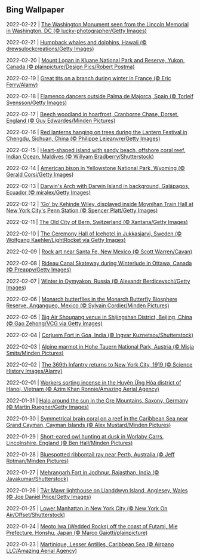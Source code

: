 ## Bing Wallpaper
2022-02-22 | [The Washington Monument seen from the Lincoln Memorial in Washington, DC (© lucky-photographer/Getty Images)](./wallpaper/2022-02-22.jpg) 

2022-02-21 | [Humpback whales and dolphins, Hawaii (© drewsulockcreations/Getty Images)](./wallpaper/2022-02-21.jpg) 

2022-02-20 | [Mount Logan in Kluane National Park and Reserve, Yukon, Canada (© plainpicture/Design Pics/Robert Postma)](./wallpaper/2022-02-20.jpg) 

2022-02-19 | [Great tits on a branch during winter in France (© Eric Ferry/Alamy)](./wallpaper/2022-02-19.jpg) 

2022-02-18 | [Flamenco dancers outside Palma de Majorca, Spain (© Torleif Svensson/Getty Images)](./wallpaper/2022-02-18.jpg) 

2022-02-17 | [Beech woodland in hoarfrost, Cranborne Chase, Dorset, England (© Guy Edwardes/Minden Pictures)](./wallpaper/2022-02-17.jpg) 

2022-02-16 | [Red lanterns hanging on trees during the Lantern Festival in Chengdu, Sichuan, China (© Philippe Lejeanvre/Getty Images)](./wallpaper/2022-02-16.jpg) 

2022-02-15 | [Heart-shaped island with sandy beach, offshore coral reef, Indian Ocean, Maldives (© Willyam Bradberry/Shutterstock)](./wallpaper/2022-02-15.jpg) 

2022-02-14 | [American bison in Yellowstone National Park, Wyoming (© Gerald Corsi/Getty Images)](./wallpaper/2022-02-14.jpg) 

2022-02-13 | [Darwin's Arch with Darwin Island in background, Galápagos, Ecuador (© miralex/Getty Images)](./wallpaper/2022-02-13.jpg) 

2022-02-12 | ['Go' by Kehinde Wiley, displayed inside Moynihan Train Hall at New York City's Penn Station (© Spencer Platt/Getty Images)](./wallpaper/2022-02-12.jpg) 

2022-02-11 | [The Old City of Bern, Switzerland (© Xantana/Getty Images)](./wallpaper/2022-02-11.jpg) 

2022-02-10 | [The Ceremony Hall of Icehotel in Jukkasjarvi, Sweden (© Wolfgang Kaehler/LightRocket via Getty Images)](./wallpaper/2022-02-10.jpg) 

2022-02-09 | [Rock art near Santa Fe, New Mexico (© Scott Warren/Cavan)](./wallpaper/2022-02-09.jpg) 

2022-02-08 | [Rideau Canal Skateway during Winterlude in Ottawa, Canada (© Preappy/Getty Images)](./wallpaper/2022-02-08.jpg) 

2022-02-07 | [Winter in Oymyakon, Russia (© Alexandr Berdicevschi/Getty Images)](./wallpaper/2022-02-07.jpg) 

2022-02-06 | [Monarch butterflies in the Monarch Butterfly Biosphere Reserve, Angangueo, Mexico (© Sylvain Cordier/Minden Pictures)](./wallpaper/2022-02-06.jpg) 

2022-02-05 | [Big Air Shougang venue in Shijingshan District, Beijing, China (© Gao Zehong/VCG via Getty Images)](./wallpaper/2022-02-05.jpg) 

2022-02-04 | [Corjuem Fort in Goa, India (© Ingvar Kuznetsov/Shutterstock)](./wallpaper/2022-02-04.jpg) 

2022-02-03 | [Alpine marmot in Hohe Tauern National Park, Austria (© Misja Smits/Minden Pictures)](./wallpaper/2022-02-03.jpg) 

2022-02-02 | [The 369th Infantry returns to New York City, 1919 (© Science History Images/Alamy)](./wallpaper/2022-02-02.jpg) 

2022-02-01 | [Workers sorting incense in the Huyện Ứng Hòa district of Hanoi, Vietnam (© Azim Khan Ronnie/Amazing Aerial Agency)](./wallpaper/2022-02-01.jpg) 

2022-01-31 | [Halo around the sun in the Ore Mountains, Saxony, Germany (© Martin Ruegner/Getty Images)](./wallpaper/2022-01-31.jpg) 

2022-01-30 | [Symmetrical brain coral on a reef in the Caribbean Sea near Grand Cayman, Cayman Islands (© Alex Mustard/Minden Pictures)](./wallpaper/2022-01-30.jpg) 

2022-01-29 | [Short-eared owl hunting at dusk in Worlaby Carrs, Lincolnshire, England (© Ben Hall/Minden Pictures)](./wallpaper/2022-01-29.jpg) 

2022-01-28 | [Bluespotted ribbontail ray near Perth, Australia (© Jeff Rotman/Minden Pictures)](./wallpaper/2022-01-28.jpg) 

2022-01-27 | [Mehrangarh Fort in Jodhpur, Rajasthan, India (© Jayakumar/Shutterstock)](./wallpaper/2022-01-27.jpg) 

2022-01-26 | [Tŵr Mawr lighthouse on Llanddwyn Island, Anglesey, Wales (© Joe Daniel Price/Getty Images)](./wallpaper/2022-01-26.jpg) 

2022-01-25 | [Lower Manhattan in New York City (© New York On Air/Offset/Shutterstock)](./wallpaper/2022-01-25.jpg) 

2022-01-24 | [Meoto Iwa (Wedded Rocks) off the coast of Futami, Mie Prefecture, Honshu, Japan (© Marco Gaiotti/plainpicture)](./wallpaper/2022-01-24.jpg) 

2022-01-23 | [Martinique, Lesser Antilles, Caribbean Sea (© Airpano LLC/Amazing Aerial Agency)](./wallpaper/2022-01-23.jpg) 

